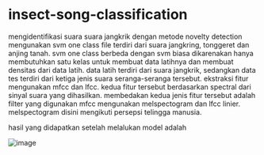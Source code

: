 # insect-song-classification
mengidentifikasi suara suara  jangkrik dengan metode novelty detection mengunakan svm one class
file terdiri dari suara jangkring, tonggeret dan anjing tanah.
svm one class berbeda dengan svm biasa dikarenakan hanya membutuhkan satu kelas untuk membuat data latihnya dan membuat densitas dari data latih. data latih 
terdiri dari suara jangkrik, sedangkan data tes terdiri dari ketiga jenis suara seranga-seranga tersebut. ekstraksi fitur mengunakan mfcc dan lfcc. kedua fitur tersebut 
berdasarkan spectral dari sinyal suara yang dihasilkan. membedakan kedua jenis fitur tersebut adalah filter yang digunakan mfcc mengunakan melspectogram dan lfcc linier. melspectogram disini mengikuti persepsi telingga manusia. 

hasil yang didapatkan setelah melalukan model adalah


![image](https://user-images.githubusercontent.com/83129067/115964993-46947300-a551-11eb-97e1-e6e9a0ea1785.png)


